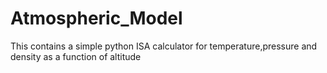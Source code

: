 # Atmospheric_Model
This contains a simple python ISA calculator for temperature,pressure and density as a function of altitude
